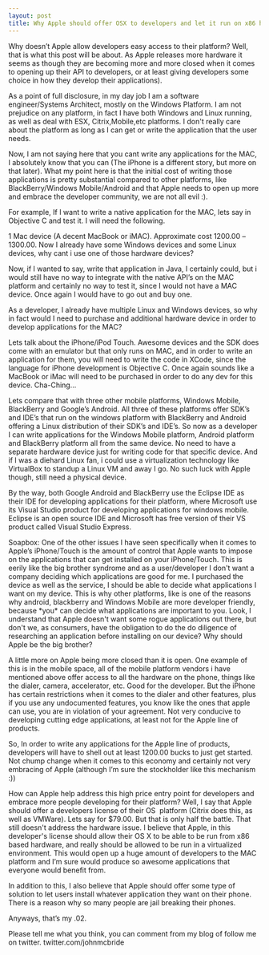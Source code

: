 ```yaml
---
layout: post
title: Why Apple should offer OSX to developers and let it run on x86 hardware..
---
```



<p>Why doesn’t Apple allow developers easy access to their platform? Well, that is what this post will be about. As Apple releases more hardware it seems as though they are becoming more and more closed when it comes to opening up their API to developers, or at least giving developers some choice in how they develop their applications).</p>  <p>As a point of full disclosure, in my day job I am a software engineer/Systems Architect, mostly on the Windows Platform. I am not prejudice on any platform, in fact I have both Windows and Linux running, as well as deal with ESX, Citrix,Mobile,etc platforms. I don't really care about the platform as long as I can get or write the application that the user needs.</p>  <p>Now, I am not saying here that you cant write any applications for the MAC, I absolutely know that you can (The iPhone is a different story, but more on that later). What my point here is that the initial cost of writing those applications is pretty substantial compared to other platforms, like BlackBerry/Windows Mobile/Android and that Apple needs to open up more and embrace the developer community, we are not all evil :).</p>  <p>For example, If I want to write a native application for the MAC, lets say in Objective C and test it. I will need the following.</p>  <p>1 Mac device (A decent MacBook or iMAC). Approximate cost 1200.00 –1300.00. Now I already have some Windows devices and some Linux devices, why cant i use one of those hardware devices?</p>  <p>Now, if I wanted to say, write that application in Java, I certainly could, but i would still have no way to integrate with the native API’s on the MAC platform and certainly no way to test it, since I would not have a MAC device. Once again I would have to go out and buy one.</p>  <p>As a developer, I already have multiple Linux and Windows devices, so why in fact would I need to purchase and additional hardware device in order to develop applications for the MAC?</p>  <p>Lets talk about the iPhone/iPod Touch. Awesome devices and the SDK does come with an emulator but that only runs on MAC, and in order to write an application for them, you will need to write the code in XCode, since the language for iPhone development is Objective C. Once again sounds like a MacBook or iMac will need to be purchased in order to do any dev for this device. Cha-Ching…</p>  <p>Lets compare that with three other mobile platforms, Windows Mobile, BlackBerry and Google’s Android. All three of these platforms offer SDK’s and IDE’s that run on the windows platform with BlackBerry and Android offering a Linux distribution of their SDK’s and IDE’s. So now as a developer I can write applications for the Windows Mobile platform, Android platform and BlackBerry platform all from the same device. No need to have a separate hardware device just for writing code for that specific device. And if I was a diehard Linux fan, i could use a virtualization technology like VirtualBox to standup a Linux VM and away I go. No such luck with Apple though, still need a physical device.</p>  <p>By the way, both Google Android and BlackBerry use the Eclipse IDE as their IDE for developing applications for their platform, where Microsoft use its Visual Studio product for developing applications for windows mobile. Eclipse is an open source IDE and Microsoft has free version of their VS product called Visual Studio Express.</p>  <p>Soapbox: One of the other issues I have seen specifically when it comes to Apple’s iPhone/Touch is the amount of control that Apple wants to impose on the applications that can get installed on your iPhone/Touch. This is eerily like the big brother syndrome and as a user/developer I don't want a company deciding which applications are good for me. I purchased the device as well as the service, I should be able to decide what applications I want on my device. This is why other platforms, like is one of the reasons why android, blackberry and Windows Mobile are more developer friendly, because *you* can decide what applications are important to you. Look, I understand that Apple doesn't want some rogue applications out there, but don't we, as consumers, have the obligation to do the do diligence of researching an application before installing on our device? Why should Apple be the big brother?</p>  <p>A little more on Apple being more closed than it is open. One example of this is in the mobile space, all of the mobile platform vendors i have mentioned above offer access to all the hardware on the phone, things like the dialer, camera, accelerator, etc. Good for the developer. But the iPhone has certain restrictions when it comes to the dialer and other features, plus if you use any undocumented features, you know like the ones that apple can use, you are in violation of your agreement. Not very conducive to developing cutting edge applications, at least not for the Apple line of products.</p>  <p>So, In order to write any applications for the Apple line of products, developers will have to shell out at least 1200.00 bucks to just get started. Not chump change when it comes to this economy and certainly not very embracing of Apple (although I’m sure the stockholder like this mechanism :))</p>  <p>How can Apple help address this high price entry point for developers and embrace more people developing for their platform? Well, I say that Apple should offer a developers license of their OS&#160; platform (Citrix does this, as well as VMWare). Lets say for $79.00. But that is only half the battle. That still doesn't address the hardware issue. I believe that Apple, in this developer's license should allow their OS X to be able to be run from x86 based hardware, and really should be allowed to be run in a virtualized environment. This would open up a huge amount of developers to the MAC platform and I’m sure would produce so awesome applications that everyone would benefit from.</p>  <p>In addition to this, I also believe that Apple should offer some type of solution to let users install whatever application they want on their phone. There is a reason why so many people are jail breaking their phones.</p>  <p>Anyways, that’s my .02.</p>  <p>Please tell me what you think, you can comment from my blog of follow me on twitter. twitter.com/johnmcbride</p>
